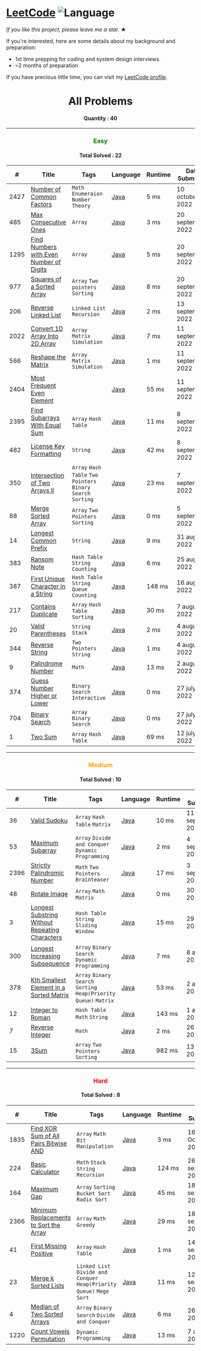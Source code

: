 # [LeetCode](https://leetcode.com/problemset/algorithms/) ![Language](https://img.shields.io/badge/language-Java-blue.svg)

_If you like this project, please leave me a star._ &#9733;<br>

If you're interested, here are some details about my background and preparation:
- 1st time prepping for coding and system design interviews.
- ~2 months of preparation

If you have precious little time, you can visit my [LeetCode profile](https://leetcode.com/shawonlodh/).

<h1 align="center" >All Problems</h1>
<h4 align="center"> Quantity : 40 </h4>

---

<h3 align="center" style="color:green;"> Easy </h3>
<h4 align="center"> Total Solved : 22 </h4>

| #    | Title                                                                                                             | Tags                                                          | Language                                                                                                           | Runtime | Date Submitted     |
|------|-------------------------------------------------------------------------------------------------------------------|---------------------------------------------------------------|--------------------------------------------------------------------------------------------------------------------|---------|--------------------|
| 2427 | [Number of Common Factors](https://leetcode.com/problems/number-of-common-factors/)                               | `Math` `Enumeraion` `Number Theory`                           | [Java](https://github.com/Shawon-Lodh/LeetCode_solves/blob/master/src/NumberOfCommonFactors_2427.java)             | 5 ms    | 10 october, 2022   |
| 485  | [Max Consecutive Ones](https://leetcode.com/problems/max-consecutive-ones/)                                       | `Array`                                                       | [Java](https://github.com/Shawon-Lodh/LeetCode_solves/blob/master/src/MaxConsecutiveOnes_485.java)                 | 3 ms    | 20 september, 2022 |
| 1295 | [Find Numbers with Even Number of Digits](https://leetcode.com/problems/find-numbers-with-even-number-of-digits/) | `Array`                                                       | [Java](https://github.com/Shawon-Lodh/LeetCode_solves/blob/master/src/FindNumbersWithEvenNumberOfDigits_1295.java) | 5 ms    | 20 september, 2022 |
| 977  | [Squares of a Sorted Array](https://leetcode.com/problems/squares-of-a-sorted-array/)                             | `Array` `Two pointers` `Sorting`                              | [Java](https://github.com/Shawon-Lodh/LeetCode_solves/blob/master/src/SquaresOfASortedArray_977.java)              | 8 ms    | 20 september, 2022 |
| 206  | [Reverse Linked List](https://leetcode.com/problems/reverse-linked-list/)                                         | `Linked List` `Recursion`                                     | [Java](https://github.com/Shawon-Lodh/LeetCode_solves/blob/master/src/ReverseLinkedList_206.java)                  | 2 ms    | 13 september, 2022 |
| 2022 | [Convert 1D Array Into 2D Array](https://leetcode.com/problems/convert-1d-array-into-2d-array/)                   | `Array` `Matrix` `Simulation`                                 | [Java](https://github.com/Shawon-Lodh/LeetCode_solves/blob/master/src/Convert1DArrayInto2DArray_2022.java)         | 7 ms    | 11 september, 2022 |
| 566  | [Reshape the Matrix](https://leetcode.com/problems/reshape-the-matrix/)                                           | `Array` `Matrix` `Simulation`                                 | [Java](https://github.com/Shawon-Lodh/LeetCode_solves/blob/master/src/ReshapeTheMatrix_566.java)                   | 1 ms    | 11 september, 2022 |
| 2404 | [Most Frequent Even Element](https://leetcode.com/problems/most-frequent-even-element/)                           |                                                               | [Java](https://github.com/Shawon-Lodh/LeetCode_solves/blob/master/src/MostFrequentEvenElement_2404.java)           | 55 ms   | 11 september, 2022 |
| 2395 | [Find Subarrays With Equal Sum](https://leetcode.com/problems/find-subarrays-with-equal-sum/)                     | `Array` `Hash Table`                                          | [Java](https://github.com/Shawon-Lodh/LeetCode_solves/blob/master/src/FindSubarraysWithEqualSum_2395.java)         | 11 ms   | 8 september, 2022  |
| 482  | [License Key Formatting](https://leetcode.com/problems/license-key-formatting/)                                   | `String`                                                      | [Java](https://github.com/Shawon-Lodh/LeetCode_solves/blob/master/src/LicenseKeyFormatting_482.java)               | 42 ms   | 8 september, 2022  |
| 350  | [Intersection of Two Arrays II](https://leetcode.com/problems/intersection-of-two-arrays-ii/)                     | `Array` `Hash Table` `Two Pointers` `Binary Search` `Sorting` | [Java](https://github.com/Shawon-Lodh/LeetCode_solves/blob/master/src/IntersectionOfTwoArraysII_350.java)          | 23 ms   | 7 september, 2022  |
| 88   | [Merge Sorted Array](https://leetcode.com/problems/merge-sorted-array/)                                           | `Array` `Two Pointers` `Sorting`                              | [Java](https://github.com/Shawon-Lodh/LeetCode_solves/blob/master/src/MergeSortedArray_88.java)                    | 0 ms    | 5 september, 2022  |
| 14   | [Longest Common Prefix](https://leetcode.com/problems/longest-common-prefix/)                                     | `String`                                                      | [Java](https://github.com/Shawon-Lodh/LeetCode_solves/blob/master/src/LongestCommonPrefix_14.java)                 | 9 ms    | 31 august, 2022    |
| 383  | [Ransom Note](https://leetcode.com/problems/ransom-note/)                                                         | `Hash Table` `String` `Counting`                              | [Java](https://github.com/Shawon-Lodh/LeetCode_solves/blob/master/src/RansomNote_383.java)                         | 6 ms    | 25 august, 2022    |
| 387  | [First Unique Character in a String](https://leetcode.com/problems/first-unique-character-in-a-string/)           | `Hash Table` `String` `Queue` `Counting`                      | [Java](https://github.com/Shawon-Lodh/LeetCode_solves/blob/master/src/FirstUniqueCharacterInString_387.java)       | 148 ms  | 16 august, 2022    |
| 217  | [Contains Duplicate](https://leetcode.com/problems/contains-duplicate/)                                           | `Array` `Hash Table` `Sorting`                                | [Java](https://github.com/Shawon-Lodh/LeetCode_solves/blob/master/src/ContainsDuplicate_217.java)                  | 30 ms   | 7 august, 2022     |
| 20   | [Valid Parentheses](https://leetcode.com/problems/valid-parentheses/)                                             | `String` `Stack`                                              | [Java](https://github.com/Shawon-Lodh/LeetCode_solves/blob/master/src/ValidParentheses_20.java)                    | 2 ms    | 4 august, 2022     |
| 344  | [Reverse String](https://leetcode.com/problems/reverse-string/)                                                   | `Two Pointers` `String`                                       | [Java](https://github.com/Shawon-Lodh/LeetCode_solves/blob/master/src/ReverseString_344.java)                      | 1 ms    | 4 august, 2022     |
| 9    | [Palindrome Number](https://leetcode.com/problems/palindrome-number/)                                             | `Math`                                                        | [Java](https://github.com/Shawon-Lodh/LeetCode_solves/blob/master/src/PalindromeNumber_9.java)                     | 13 ms   | 2 august, 2022     |
| 374  | [Guess Number Higher or Lower](https://leetcode.com/problems/guess-number-higher-or-lower/)                       | `Binary Search` `Interactive`                                 | [Java](https://github.com/Shawon-Lodh/LeetCode_solves/blob/master/src/GuessNumberHigherOrLower_374.java)           | 0 ms    | 27 july, 2022      |
| 704  | [Binary Search](https://leetcode.com/problems/binary-search/)                                                     | `Array` `Binary Search`                                       | [Java](https://github.com/Shawon-Lodh/LeetCode_solves/blob/master/src/BinarySearch_704.java)                       | 0 ms    | 27 july, 2022      |
| 1    | [Two Sum](https://leetcode.com/problems/two-sum/)                                                                 | `Array` `Hash Table`                                          | [Java](https://github.com/Shawon-Lodh/LeetCode_solves/blob/master/src/ThreeSum_1.java)                             | 69 ms   | 12 july, 2022      |

---

<h3 align="center" style="color:orange;"> Medium </h3>
<h4 align="center"> Total Solved : 10 </h4>

| #    | Title                                                                                                                           | Tags                                                              | Language                                                                                                                 | Runtime | Date Submitted     |
|------|---------------------------------------------------------------------------------------------------------------------------------|-------------------------------------------------------------------|--------------------------------------------------------------------------------------------------------------------------|---------|--------------------|
| 36   | [Valid Sudoku](https://leetcode.com/problems/valid-sudoku/)                                                                     | `Array` `Hash Table` `Matrix`                                     | [Java](https://github.com/Shawon-Lodh/LeetCode_solves/blob/master/src/ValidSudoku_36.java)                               | 10 ms   | 11 september, 2022 |
| 53   | [Maximum Subarray](https://leetcode.com/problems/maximum-subarray/)                                                             | `Array` `Divide and Conquer` `Dynamic Programming`                | [Java](https://github.com/Shawon-Lodh/LeetCode_solves/blob/master/src/MaximumSubarray_53.java)                           | 2 ms    | 4 september, 2022  |
| 2396 | [Strictly Palindromic Number](https://leetcode.com/problems/strictly-palindromic-number/)                                       | `Math` `Two Pointers` `Brainteaser`                               | [Java](https://github.com/Shawon-Lodh/LeetCode_solves/blob/master/src/StrictlyPalindromicNumber_2396.java)               | 17 ms   | 3 september, 2022  |
| 48   | [Rotate Image](https://leetcode.com/problems/rotate-image/)                                                                     | `Array` `Math` `Matrix`                                           | [Java](https://github.com/Shawon-Lodh/LeetCode_solves/blob/master/src/RotateImage_48.java)                               | 0 ms    | 30 august, 2022    |
| 3    | [Longest Substring Without Repeating Characters](https://leetcode.com/problems/longest-substring-without-repeating-characters/) | `Hash Table` `String` `Sliding Window`                            | [Java](https://github.com/Shawon-Lodh/LeetCode_solves/blob/master/src/LongestSubstringWithoutRepeatingCharacters_3.java) | 15 ms   | 29 august, 2022    |
| 300  | [Longest Increasing Subsequence](https://leetcode.com/problems/longest-increasing-subsequence/)                                 | `Array` `Binary Search` `Dynamic Programming`                     | [Java](https://github.com/Shawon-Lodh/LeetCode_solves/blob/master/src/LongestIncreasingSubsequence_300.java)             | 7 ms    | 8 august, 2022     |
| 378  | [Kth Smallest Element in a Sorted Matrix](https://leetcode.com/problems/kth-smallest-element-in-a-sorted-matrix/)               | `Array` `Binary Search` `Sorting` `Heap(Priority Queue)` `Matrix` | [Java](https://github.com/Shawon-Lodh/LeetCode_solves/blob/master/src/KthSmallestElementInASortedMatrix_378.java)        | 53 ms   | 2 august, 2022     |
| 12   | [Integer to Roman](https://leetcode.com/problems/integer-to-roman/)                                                             | `Hash Table` `Math` `String`                                      | [Java](https://github.com/Shawon-Lodh/LeetCode_solves/blob/master/src/IntegerToRoman_12.java)                            | 143 ms  | 1 august, 2022     |
| 7    | [Reverse Integer](https://leetcode.com/problems/reverse-integer/)                                                               | `Math`                                                            | [Java](https://github.com/Shawon-Lodh/LeetCode_solves/blob/master/src/ReverseInteger_7.java)                             | 2 ms    | 26 july, 2022      |
| 15   | [3Sum](https://leetcode.com/problems/3sum/)                                                                                     | `Array` `Two Pointers` `Sorting`                                  | [Java](https://github.com/Shawon-Lodh/LeetCode_solves/blob/master/src/ThreeSum_15.java)                                  | 982 ms  | 13 july, 2022      |

---

<h3 align="center" style="color:red;"> Hard </h3>
<h4 align="center"> Total Solved : 8 </h4>

| #    | Title                                                                                                           | Tags                                                                  | Language                                                                                                           | Runtime | Date Submitted     |
|------|-----------------------------------------------------------------------------------------------------------------|-----------------------------------------------------------------------|--------------------------------------------------------------------------------------------------------------------|---------|--------------------|
| 1835 | [Find XOR Sum of All Pairs Bitwise AND](https://leetcode.com/problems/find-xor-sum-of-all-pairs-bitwise-and/)   | `Array` `Math` `Bit Manipulation`                                     | [Java](https://github.com/Shawon-Lodh/LeetCode_solves/blob/master/src/FindNumbersWithEvenNumberOfDigits_1295.java) | 3 ms    | 16 October, 2022   |
| 224  | [Basic Calculator](https://leetcode.com/problems/basic-calculator/)                                             | `Math` `Stack` `String` `Recursion`                                   | [Java](https://github.com/Shawon-Lodh/LeetCode_solves/blob/master/src/BasicCalculator_224.java)                    | 124 ms  | 26 september, 2022 |
| 164  | [Maximum Gap](https://leetcode.com/problems/maximum-gap/)                                                       | `Array` `Sorting` `Bucket Sort` `Radix Sort`                          | [Java](https://github.com/Shawon-Lodh/LeetCode_solves/blob/master/src/MaximumGap.java)                             | 45 ms   | 18 september, 2022 |
| 2366 | [Minimum Replacements to Sort the Array](https://leetcode.com/problems/minimum-replacements-to-sort-the-array/) | `Array` `Math` `Greedy`                                               | [Java](https://github.com/Shawon-Lodh/LeetCode_solves/blob/master/src/MinimumReplacementsToSortTheArray.java)      | 29 ms   | 18 september, 2022 |
| 41   | [First Missing Positive](https://leetcode.com/problems/first-missing-positive/)                                 | `Array` `Hash Table`                                                  | [Java](https://github.com/Shawon-Lodh/LeetCode_solves/blob/master/src/FirstMissingPositive_41.java)                | 1 ms    | 14 september, 2022 |
| 23   | [Merge k Sorted Lists](https://leetcode.com/problems/merge-k-sorted-lists/)                                     | `Linked List` `Divide and Conquer` `Heap(Priority Queue)` `Mege Sort` | [Java](https://github.com/Shawon-Lodh/LeetCode_solves/blob/master/src/MergeKSortedLists_23.java)                   | 11 ms   | 12 september, 2022 |
| 4    | [Median of Two Sorted Arrays](https://leetcode.com/problems/median-of-two-sorted-arrays/)                       | `Array` `Binary Search` `Divide and Conquer`                          | [Java](https://github.com/Shawon-Lodh/LeetCode_solves/blob/master/src/MedianOFTwoSortedArrays_4.java)              | 6 ms    | 26 august, 2022    |
| 1220 | [Count Vowels Permutation](https://leetcode.com/problems/count-vowels-permutation/)                             | `Dynamic Programming`                                                 | [Java](https://github.com/Shawon-Lodh/LeetCode_solves/blob/master/src/CountVowelsPermutation_1220.java)            | 13 ms   | 7 august, 2022     |
